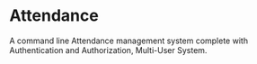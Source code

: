 # Attendance
A command line Attendance management system complete with Authentication and Authorization, Multi-User System.
